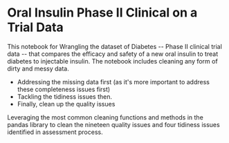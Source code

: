 # Oral Insulin Phase II Clinical on a Trial Data

This notebook for Wrangling the dataset of Diabetes -- Phase II clinical trial data -- that compares the efficacy and safety of a new oral
insulin to treat diabetes to injectable insulin. The notebook includes cleaning any form of dirty and messy data.

  - Addressing the missing data first (as it's more important to address these completeness issues first)
  - Tackling the tidiness issues then.
  - Finally, clean up the quality issues

Leveraging the most common cleaning functions and methods in the pandas library to clean the nineteen quality issues and four tidiness issues
identified in assessment process.  
